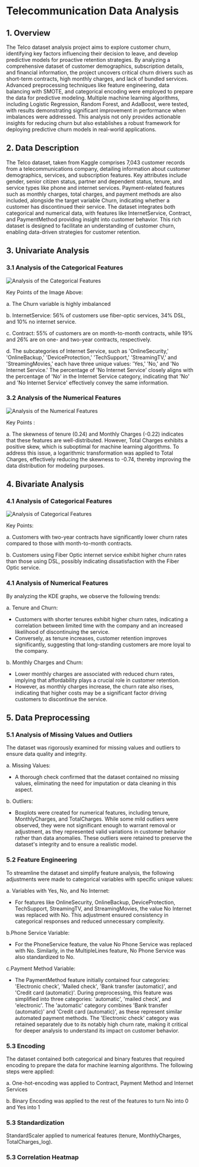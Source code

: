 # Telecommunication Data Analysis

## 1. Overview

The Telco dataset analysis project aims to explore customer churn, identifying key factors influencing their decision to leave, and develop predictive models for proactive retention strategies. By analyzing a comprehensive dataset of customer demographics, subscription details, and financial information, the project uncovers critical churn drivers such as short-term contracts, high monthly charges, and lack of bundled services. Advanced preprocessing techniques like feature engineering, data balancing with SMOTE, and categorical encoding were employed to prepare the data for predictive modeling. Multiple machine learning algorithms, including Logistic Regression, Random Forest, and AdaBoost, were tested, with results demonstrating significant improvement in performance when imbalances were addressed. This analysis not only provides actionable insights for reducing churn but also establishes a robust framework for deploying predictive churn models in real-world applications.

## 2. Data Description

The Telco dataset, taken from Kaggle comprises 7,043 customer records from a telecommunications company, detailing information about customer demographics, services, and subscription features. Key attributes include gender, senior citizen status, partner and dependent status, tenure, and service types like phone and internet services. Payment-related features such as monthly charges, total charges, and payment methods are also included, alongside the target variable Churn, indicating whether a customer has discontinued their service. The dataset integrates both categorical and numerical data, with features like InternetService, Contract, and PaymentMethod providing insight into customer behavior. This rich dataset is designed to facilitate an understanding of customer churn, enabling data-driven strategies for customer retention.

## 3. Univariate Analysis

### 3.1 Analysis of the Categorical Features

  ![Analysis of the Categorical Features](Churn.png)

  Key Points of the Image Above:

  a. The Churn variable is highly imbalanced

  b. InternetService: 56% of customers use fiber-optic services, 34% DSL, and 10% no internet service.

  c. Contract: 55% of customers are on month-to-month contracts, while 19% and 26% are on one- and two-year contracts, respectively.

  d. The subcategories of Internet Service, such as 'OnlineSecurity,' 'OnlineBackup,' 'DeviceProtection,' 'TechSupport,' 'StreamingTV,' and 'StreamingMovies,' each have three unique values: 'Yes,' 'No,' and 'No Internet Service.' The percentage of 'No Internet Service' closely aligns with the percentage of 'No' in the Internet Service category, indicating that 'No' and 'No Internet Service' effectively convey the same information.

### 3.2 Analysis of the Numerical Features

![Analysis of the Numerical Features](Log_Transformation.png)

Key Points :

a. The skewness of tenure (0.24) and Monthly Charges (-0.22) indicates that these features are well-distributed. However, Total Charges exhibits a positive skew, which is suboptimal for machine learning algorithms. To address this issue, a logarithmic transformation was applied to Total Charges, effectively reducing the skewness to -0.74, thereby improving the data distribution for modeling purposes.

## 4. Bivariate Analysis
### 4.1 Analysis of Categorical Features

![Analysis of Categorical Features](bivariate.png)

Key Points:

a. Customers with two-year contracts have significantly lower churn rates compared to those with month-to-month contracts.

b. Customers using Fiber Optic internet service exhibit higher churn rates than those using DSL, possibly indicating dissatisfaction with the Fiber Optic service.

### 4.1 Analysis of Numerical Features

By analyzing the KDE graphs, we observe the following trends:

  a. Tenure and Churn:

   - Customers with shorter tenures exhibit higher churn rates, indicating a correlation between limited time with the company and an increased likelihood of discontinuing the service.
   - Conversely, as tenure increases, customer retention improves significantly, suggesting that long-standing customers are more loyal to the company.

  b. Monthly Charges and Churn:

   - Lower monthly charges are associated with reduced churn rates, implying that affordability plays a crucial role in customer retention.
   - However, as monthly charges increase, the churn rate also rises, indicating that higher costs may be a significant factor driving customers to discontinue the service.

## 5. Data Preprocessing
### 5.1 Analysis of Missing Values and Outliers
The dataset was rigorously examined for missing values and outliers to ensure data quality and integrity.

  a. Missing Values:
   - A thorough check confirmed that the dataset contained no missing values, eliminating the need for imputation or data cleaning in this aspect.

  b. Outliers:
   - Boxplots were created for numerical features, including tenure, MonthlyCharges, and TotalCharges. While some mild outliers were observed, they were not significant enough to warrant removal or adjustment, as they represented valid variations in customer behavior rather than data anomalies. These outliers were retained to preserve the dataset's integrity and to ensure a realistic model.

### 5.2 Feature Engineering
To streamline the dataset and simplify feature analysis, the following adjustments were made to categorical variables with specific unique values:

  a. Variables with Yes, No, and No Internet:
   - For features like OnlineSecurity, OnlineBackup, DeviceProtection, TechSupport, StreamingTV, and StreamingMovies, the value No Internet was replaced with No. This adjustment ensured consistency in categorical responses and reduced unnecessary complexity.

  b.Phone Service Variable:
   - For the PhoneService feature, the value No Phone Service was replaced with No. Similarly, in the MultipleLines feature, No Phone Service was also standardized to No.

  c.Payment Method Variable:
   - The PaymentMethod feature initially contained four categories: 'Electronic check', 'Mailed check', 'Bank transfer (automatic)', and 'Credit card (automatic)'. During preprocessing, this feature was simplified into three categories: 'automatic', 'mailed check', and 'electronic'. The 'automatic' category combines 'Bank transfer (automatic)' and 'Credit card (automatic)', as these represent similar automated payment methods. The 'Electronic check' category was retained separately due to its notably high churn rate, making it critical for deeper analysis to understand its impact on customer behavior.
     
### 5.3 Encoding
The dataset contained both categorical and binary features that required encoding to prepare the data for machine learning algorithms. The following steps were applied:

  a. One-hot-encoding was applied to Contract, Payment Method and Internet Services
  
  b. Binary Encoding was applied to the rest of the features to turn No into 0 and Yes into 1

### 5.3 Standardization
StandardScaler applied to numerical features (tenure, MonthlyCharges, TotalCharges_log).

### 5.3 Correlation Heatmap 












